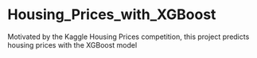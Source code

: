 # Housing_Prices_with_XGBoost
Motivated by the Kaggle Housing Prices competition, this project predicts housing prices with the XGBoost model
